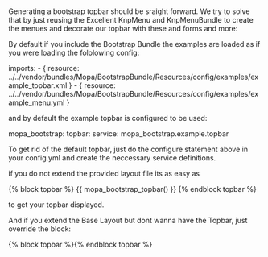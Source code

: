 ###

Generating a bootstrap topbar should be sraight forward.
We try to solve that by just reusing the Excellent KnpMenu and KnpMenuBundle to create the menues and decorate our topbar with these and forms and more:

By default if you include the Bootstrap Bundle the examples are loaded as if you were loading the fololowing config:

imports:
    - { resource: ../../vendor/bundles/Mopa/BootstrapBundle/Resources/config/examples/example_topbar.xml }
    - { resource: ../../vendor/bundles/Mopa/BootstrapBundle/Resources/config/examples/example_menu.yml }

and by default the example topbar is configured to be used:

mopa_bootstrap:
    topbar:
        service: mopa_bootstrap.example.topbar
        
To get rid of the default topbar, just do the configure statement above in your config.yml and create the neccessary service definitions.

if you do not extend the provided layout file its as easy as

{% block topbar %}
   {{ mopa_bootstrap_topbar() }}
{% endblock topbar %}

to get your topbar displayed.

And if you extend the Base Layout but dont wanna have the Topbar, just override the block:

{% block topbar %}{% endblock topbar %}